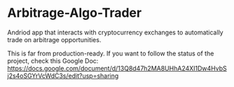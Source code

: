 # Arbitrage-Algo-Trader
Andriod app that interacts with cryptocurrency exchanges to automatically trade on arbitrage opportunities.

This is far from production-ready. If you want to follow the status of the project, check this Google Doc: 
https://docs.google.com/document/d/13Q8d47h2MA8UHhA24XI1Dw4HvbSj2s4oSGYrVcWdC3s/edit?usp=sharing
